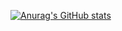 [![Anurag's GitHub stats](https://github-readme-stats.vercel.app/api?username=sevelantis&count_private=true)](https://github.com/anuraghazra/github-readme-stats)
